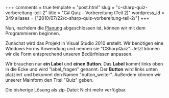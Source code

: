 +++
comments = true
template = "post.html"
slug = "c-sharp-quiz-vorbereitung-teil-2"
title = "C# Quiz - Vorbereitung (Teil 2)"
wordpress_id = 349
aliases = ["2010/07/22/c-sharp-quiz-vorbereitung-teil-2/"]
+++

Nun, nachdem die [Planung](http://phansch.net/2010/07/22/c-sharp-quiz-planung-teil-1) abgeschlossen ist, können wir mit dem Programmieren beginnen.

<!--[![Erstellung des Projektes](http://wpimages.phansch.de/2010/06/csharp_quiz1-300x207.png)](http://wpimages.phansch.de/2010/06/csharp_quiz1.png)-->

Zunächst wird das Projekt in Visual Studio 2010 erstellt. Wir benötigen eine Windows Forms Anwendung und nennen sie "CSharpQuiz". Jetzt können wir die Form entsprechend unseren Bedürfnissen anpassen.

<!--[![Die Quizform](http://wpimages.phansch.de/2010/06/csharp_quiz2-256x300.png)](http://wpimages.phansch.de/2010/06/csharp_quiz2.png)-->

Wir brauchen nur **ein Label** und **einen Button**. Das **Label** kommt links oben in die Ecke und wird "label_fragen" genannt.
Der **Button** wird links unten platziert und bekommt den Namen "button_weiter". Außerdem können wir unserer Mainform den Titel "Quiz" geben.

Die bisherige Lösung als zip-Datei: Nicht mehr verfügbar.
